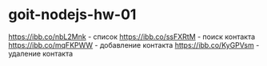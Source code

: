 # goit-nodejs-hw-01

https://ibb.co/nbL2Mnk - список
https://ibb.co/ssFXRtM - поиск контакта
https://ibb.co/mqFKPWW - добавление контакта
https://ibb.co/KyGPVsm - удаление контакта
